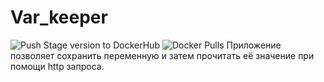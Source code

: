# Var_keeper
![Push Stage version to DockerHub](https://github.com/alyyya5/var_keeper/actions/workflows/staging.yml/badge.svg) ![Docker Pulls](https://img.shields.io/docker/pulls/alyyya5/var_keeper?label=build%20for%20commit)
Приложение позволяет сохранить переменную и затем прочитать её значение при помощи http запроса.
